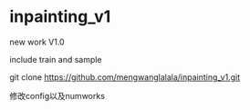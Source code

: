 # inpainting_v1
new work V1.0

include train and sample

git clone https://github.com/mengwanglalala/inpainting_v1.git

修改config以及numworks
